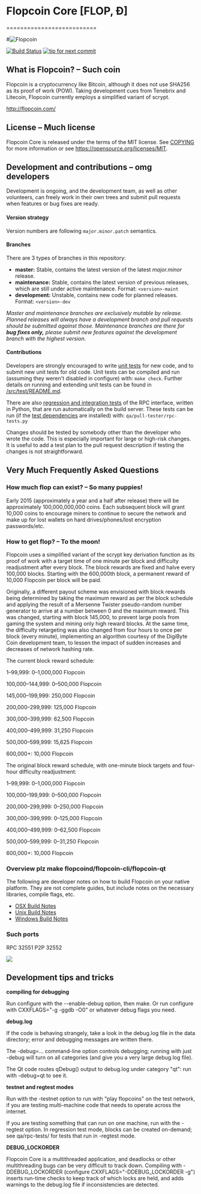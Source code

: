 # Flopcoin Core [FLOP, Ð]
==========================

#![Flopcoin](http://static.tumblr.com/ppdj5y9/Ae9mxmxtp/300coin.png)

[![Build Status](https://travis-ci.org/flopcoin/flopcoin.svg?branch=1.14-dev)](https://travis-ci.org/flopcoin/flopcoin) [![tip for next commit](https://tip4commit.com/projects/702.svg)](https://tip4commit.com/github/flopcoin/flopcoin)

## What is Flopcoin? – Such coin
Flopcoin is a cryptocurrency like Bitcoin, although it does not use SHA256 as its proof of work (POW). Taking development cues from Tenebrix and Litecoin, Flopcoin currently employs a simplified variant of scrypt.

http://flopcoin.com/

## License – Much license
Flopcoin Core is released under the terms of the MIT license. See [COPYING](COPYING) for more
information or see https://opensource.org/licenses/MIT.

## Development and contributions – omg developers
Development is ongoing, and the development team, as well as other volunteers, can freely work in their own trees and submit pull requests when features or bug fixes are ready.

#### Version strategy
Version numbers are following ```major.minor.patch``` semantics.

#### Branches
There are 3 types of branches in this repository:

- **master:** Stable, contains the latest version of the latest *major.minor* release.
- **maintenance:** Stable, contains the latest version of previous releases, which are still under active maintenance. Format: ```<version>-maint```
- **development:** Unstable, contains new code for planned releases. Format: ```<version>-dev```

*Master and maintenance branches are exclusively mutable by release. Planned releases will always have a development branch and pull requests should be submitted against those. Maintenance branches are there for* ***bug fixes only,*** *please submit new features against the development branch with the highest version.*

#### Contributions

Developers are strongly encouraged to write [unit tests](src/test/README.md) for new code, and to
submit new unit tests for old code. Unit tests can be compiled and run
(assuming they weren't disabled in configure) with: `make check`. Further details on running
and extending unit tests can be found in [/src/test/README.md](/src/test/README.md).

There are also [regression and integration tests](/qa) of the RPC interface, written
in Python, that are run automatically on the build server.
These tests can be run (if the [test dependencies](/qa) are installed) with: `qa/pull-tester/rpc-tests.py`

Changes should be tested by somebody other than the developer who wrote the
code. This is especially important for large or high-risk changes. It is useful
to add a test plan to the pull request description if testing the changes is
not straightforward.

## Very Much Frequently Asked Questions

### How much flop can exist? – So many puppies!
Early 2015 (approximately a year and a half after release) there will be approximately 100,000,000,000 coins.
Each subsequent block will grant 10,000 coins to encourage miners to continue to secure the network and make up for lost wallets on hard drives/phones/lost encryption passwords/etc.

### How to get flop? – To the moon!
Flopcoin uses a simplified variant of the scrypt key derivation function as its proof of work with a target time of one minute per block and difficulty readjustment after every block. The block rewards are fixed and halve every 100,000 blocks. Starting with the 600,000th block, a permanent reward of 10,000 Flopcoin per block will be paid. 

Originally, a different payout scheme was envisioned with block rewards being determined by taking the maximum reward as per the block schedule and applying the result of a Mersenne Twister pseudo-random number generator to arrive at a number between 0 and the maximum reward. This was changed, starting with block 145,000, to prevent large pools from gaming the system and mining only high reward blocks. At the same time, the difficulty retargeting was also changed from four hours to once per block (every minute), implementing an algorithm courtesy of the DigiByte Coin development team, to lessen the impact of sudden increases and decreases of network hashing rate.

The current block reward schedule:

1–99,999: 0–1,000,000 Flopcoin

100,000–144,999: 0–500,000 Flopcoin

145,000–199,999: 250,000 Flopcoin

200,000–299,999: 125,000 Flopcoin

300,000–399,999: 62,500 Flopcoin

400,000–499,999: 31,250 Flopcoin

500,000–599,999: 15,625 Flopcoin

600,000+: 10,000 Flopcoin

The original block reward schedule, with one-minute block targets and four-hour difficulty readjustment:

1–99,999: 0–1,000,000 Flopcoin

100,000–199,999: 0–500,000 Flopcoin

200,000–299,999: 0–250,000 Flopcoin

300,000–399,999: 0–125,000 Flopcoin

400,000–499,999: 0–62,500 Flopcoin

500,000–599,999: 0–31,250 Flopcoin

600,000+: 10,000 Flopcoin

### Overview plz make flopcoind/flopcoin-cli/flopcoin-qt

  The following are developer notes on how to build Flopcoin on your native platform. They are not complete guides, but include notes on the necessary libraries, compile flags, etc.

  - [OSX Build Notes](doc/build-osx.md)
  - [Unix Build Notes](doc/build-unix.md)
  - [Windows Build Notes](doc/build-msw.md)

### Such ports
RPC 32551
P2P 32552

![](http://flopsay.com/wow//////such/coin)

## Development tips and tricks

**compiling for debugging**

Run configure with the --enable-debug option, then make. Or run configure with
CXXFLAGS="-g -ggdb -O0" or whatever debug flags you need.

**debug.log**

If the code is behaving strangely, take a look in the debug.log file in the data directory;
error and debugging messages are written there.

The -debug=... command-line option controls debugging; running with just -debug will turn
on all categories (and give you a very large debug.log file).

The Qt code routes qDebug() output to debug.log under category "qt": run with -debug=qt
to see it.

**testnet and regtest modes**

Run with the -testnet option to run with "play flopcoins" on the test network, if you
are testing multi-machine code that needs to operate across the internet.

If you are testing something that can run on one machine, run with the -regtest option.
In regression test mode, blocks can be created on-demand; see qa/rpc-tests/ for tests
that run in -regtest mode.

**DEBUG_LOCKORDER**

Flopcoin Core is a multithreaded application, and deadlocks or other multithreading bugs
can be very difficult to track down. Compiling with -DDEBUG_LOCKORDER (configure
CXXFLAGS="-DDEBUG_LOCKORDER -g") inserts run-time checks to keep track of which locks
are held, and adds warnings to the debug.log file if inconsistencies are detected.
